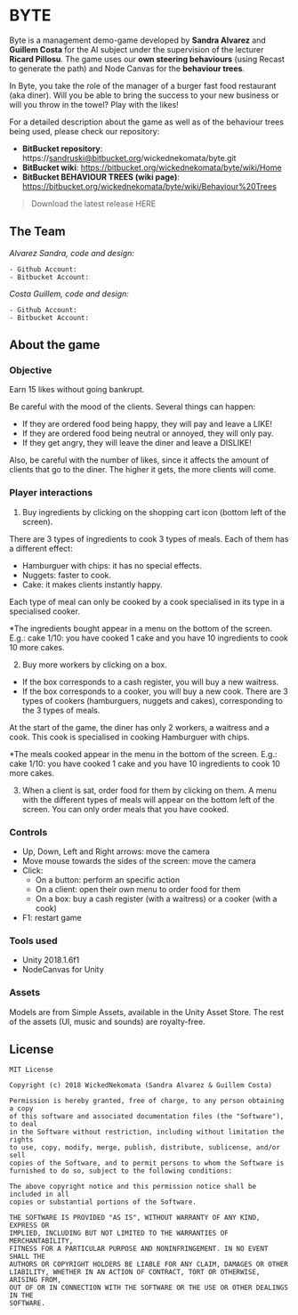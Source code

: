 # BYTE

Byte is a management demo-game developed by <b>Sandra Alvarez</b> and <b>Guillem Costa</b> for the AI subject under the supervision of the lecturer <b>Ricard Pillosu</b>. The game uses our <b>own steering behaviours</b> (using Recast to generate the path) and Node Canvas for the <b>behaviour trees</b>.
 
In Byte, you take the role of the manager of a burger fast food restaurant (aka diner).
Will you be able to bring the success to your new business or will you throw in the towel? Play with the likes!

For a detailed description about the game as well as of the behaviour trees being used, please check our repository:

- <b>BitBucket repository</b>: https://sandruski@bitbucket.org/wickednekomata/byte.git
- <b>BitBucket wiki</b>: https://bitbucket.org/wickednekomata/byte/wiki/Home
- <b>BitBucket BEHAVIOUR TREES (wiki page)</b>: https://bitbucket.org/wickednekomata/byte/wiki/Behaviour%20Trees

> Download the latest release HERE

## The Team

<i>Alvarez Sandra, code and design:</i>

	- Github Account:
	- Bitbucket Account:
	
<i>Costa Guillem, code and design:</i>

	- Github Account:
	- Bitbucket Account:

## About the game

### Objective

Earn 15 likes without going bankrupt.

Be careful with the mood of the clients. Several things can happen:
- If they are ordered food being happy, they will pay and leave a LIKE!
- If they are ordered food being neutral or annoyed, they will only pay.
- If they get angry, they will leave the diner and leave a DISLIKE!

Also, be careful with the number of likes, since it affects the amount of clients that go to the diner.
The higher it gets, the more clients will come.

### Player interactions

1. Buy ingredients by clicking on the shopping cart icon (bottom left of the screen).
 
There are 3 types of ingredients to cook 3 types of meals. Each of them has a different effect:
- Hamburguer with chips: it has no special effects.
- Nuggets: faster to cook.
- Cake: it makes clients instantly happy.

Each type of meal can only be cooked by a cook specialised in its type in a specialised cooker.

*The ingredients bought appear in a menu on the bottom of the screen. E.g.: cake 1/10: you have cooked 1 cake and you have 10 ingredients to cook 10 more cakes.

2. Buy more workers by clicking on a box. 
- If the box corresponds to a cash register, you will buy a new waitress.
- If the box corresponds to a cooker, you will buy a new cook. There are 3 types of cookers (hamburguers, nuggets and cakes), corresponding to the 3 types of meals.

At the start of the game, the diner has only 2 workers, a waitress and a cook. This cook is specialised in cooking Hamburguer with chips.

*The meals cooked appear in the menu in the bottom of the screen. E.g.: cake 1/10: you have cooked 1 cake and you have 10 ingredients to cook 10 more cakes.

3. When a client is sat, order food for them by clicking on them. A menu with the different types of meals will appear on the bottom left of the screen.
You can only order meals that you have cooked.

### Controls

- Up, Down, Left and Right arrows: move the camera
- Move mouse towards the sides of the screen: move the camera
- Click: 
	- On a button: perform an specific action
	- On a client: open their own menu to order food for them
	- On a box: buy a cash register (with a waitress) or a cooker (with a cook)
- F1: restart game

### Tools used

- Unity 2018.1.6f1
- NodeCanvas for Unity

### Assets

Models are from Simple Assets, available in the Unity Asset Store. The rest of the assets (UI, music and sounds) are royalty-free.

## License
```
MIT License

Copyright (c) 2018 WickedNekomata (Sandra Alvarez & Guillem Costa)

Permission is hereby granted, free of charge, to any person obtaining a copy
of this software and associated documentation files (the "Software"), to deal
in the Software without restriction, including without limitation the rights
to use, copy, modify, merge, publish, distribute, sublicense, and/or sell
copies of the Software, and to permit persons to whom the Software is
furnished to do so, subject to the following conditions:

The above copyright notice and this permission notice shall be included in all
copies or substantial portions of the Software.

THE SOFTWARE IS PROVIDED "AS IS", WITHOUT WARRANTY OF ANY KIND, EXPRESS OR
IMPLIED, INCLUDING BUT NOT LIMITED TO THE WARRANTIES OF MERCHANTABILITY,
FITNESS FOR A PARTICULAR PURPOSE AND NONINFRINGEMENT. IN NO EVENT SHALL THE
AUTHORS OR COPYRIGHT HOLDERS BE LIABLE FOR ANY CLAIM, DAMAGES OR OTHER
LIABILITY, WHETHER IN AN ACTION OF CONTRACT, TORT OR OTHERWISE, ARISING FROM,
OUT OF OR IN CONNECTION WITH THE SOFTWARE OR THE USE OR OTHER DEALINGS IN THE
SOFTWARE.
```
